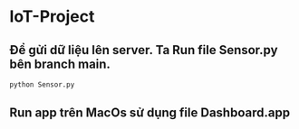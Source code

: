 # IoT-Project

## Để gửi dữ liệu lên server. Ta Run file Sensor.py bên branch main.
```bash
python Sensor.py
```
## Run app trên MacOs sử dụng file Dashboard.app
